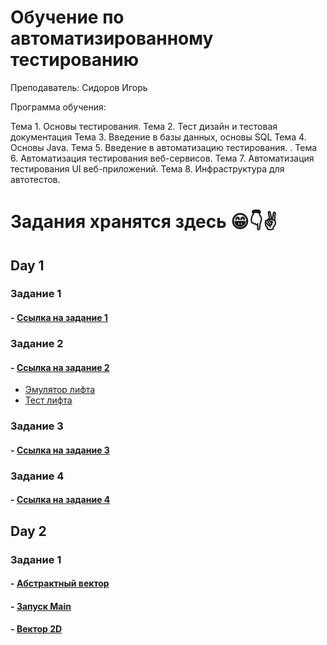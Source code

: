 # Обучение по автоматизированному тестированию
Преподаватель: Сидоров Игорь

Программа обучения:

Тема 1. Основы тестирования.
Тема 2. Тест дизайн и тестовая документация
Тема 3. Введение в базы данных, основы SQL
Тема 4. Основы Java.
Тема 5. Введение в автоматизацию тестирования. .
Тема 6. Автоматизация тестирования веб-сервисов.
Тема 7. Автоматизация тестирования UI веб-приложений.
Тема 8. Инфраструктура для автотестов.


# Задания хранятся здесь 😁👇✌

## Day 1

### Задание 1

#### - [Ссылка на задание 1](Day1/task_1.txt)

### Задание 2

#### - [Ссылка на задание 2](Day1/task_2.txt)

+ [Эмулятор лифта](building.py)
+ [Тест лифта](testbuilding.py)

### Задание 3

#### - [Ссылка на задание 3](Day1/task_3.txt)

### Задание 4

#### - [Ссылка на задание 4](Day1/task_4)

## Day 2

### Задание 1

#### - [Абстрактный вектор](Day_2/src/com/vector/Vector2d.java)
#### - [Запуск Main](Day_2/src/com/vector/Main.java)
#### - [Вектор 2D](Day_2/src/com/vector/Vector2d.java)
